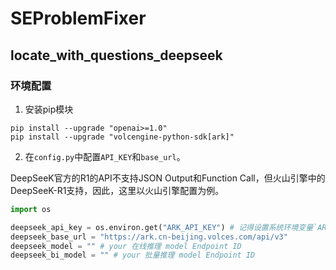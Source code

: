# SEProblemFixer

## locate_with_questions_deepseek

### 环境配置

1. 安装pip模块

```shell
pip install --upgrade "openai>=1.0"
pip install --upgrade "volcengine-python-sdk[ark]"
```

2. 在`config.py`中配置`API_KEY`和`base_url`。

DeepSeeK官方的R1的API不支持JSON Output和Function Call，但火山引擎中的DeepSeeK-R1支持，因此，这里以火山引擎配置为例。

```python
import os

deepseek_api_key = os.environ.get("ARK_API_KEY") # 记得设置系统环境变量`ARK_API_KEY`。
deepseek_base_url = "https://ark.cn-beijing.volces.com/api/v3"
deepseek_model = "" # your 在线推理 model Endpoint ID 
deepseek_bi_model = "" # your 批量推理 model Endpoint ID
```
